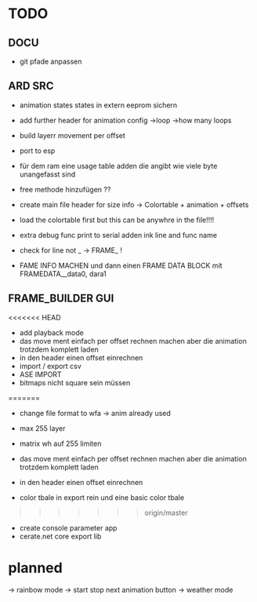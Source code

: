# TODO

## DOCU
* git pfade anpassen


## ARD SRC
* animation states states in extern eeprom sichern
* add further header for animation config ->loop ->how many loops
* build layerr movement per offset
* port to esp
* für dem ram eine usage table adden die angibt wie viele byte unangefasst sind
* free methode hinzufügen ??
* create main file header for size info -> Colortable + animation + offsets
* load the colortable first but this can be anywhre in the file!!!!
* extra debug func print to serial adden ink line and func name
* check for line not _ -> FRAME_ !


* FAME INFO MACHEN und dann einen FRAME DATA BLOCK mit FRAMEDATA_<id>_data0, dara1
## FRAME_BUILDER GUI

<<<<<<< HEAD
* add playback mode
* das move ment einfach per offset rechnen machen aber die animation trotzdem komplett laden
* in den header einen offset einrechnen
* import / export csv
* ASE IMPORT
* bitmaps nicht square sein müssen


=======
* change file format to wfa -> anim already used
* max 255 layer
* matrix wh auf 255 limiten


* das move ment einfach per offset rechnen machen aber die animation trotzdem komplett laden
* in den header einen offset einrechnen
* color tbale in export rein und eine basic color tbale
>>>>>>> origin/master

* create console parameter app
* cerate.net core export lib





# planned


-> rainbow mode
-> start stop next animation button
-> weather mode
